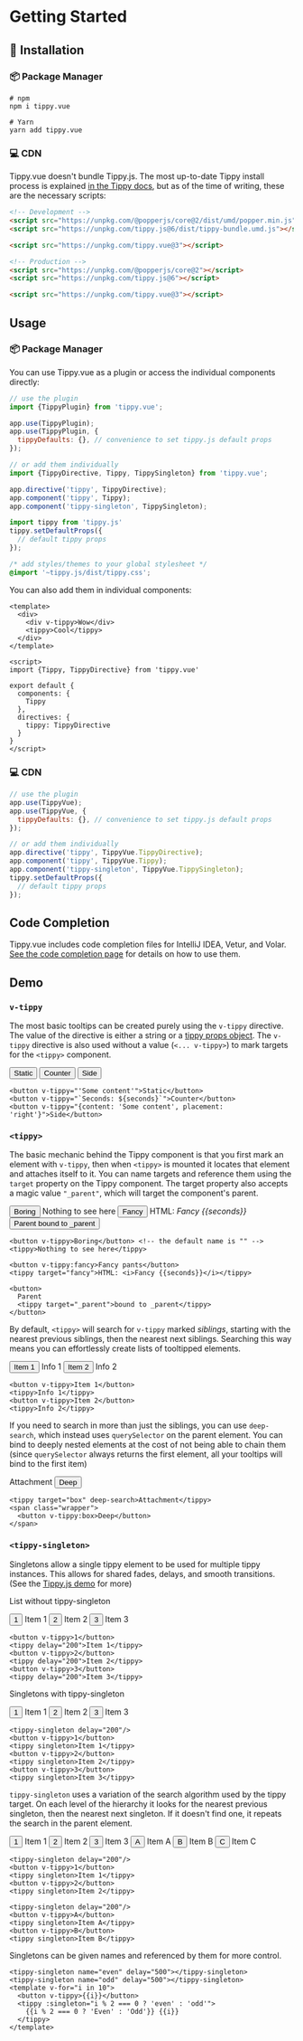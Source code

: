 # Getting Started

## 🚀 Installation

### 📦 Package Manager

```shell
# npm
npm i tippy.vue

# Yarn
yarn add tippy.vue
```

### 💻 CDN

Tippy.vue doesn't bundle Tippy.js. The most up-to-date Tippy install process is explained
[in the Tippy docs](https://atomiks.github.io/tippyjs/v6/getting-started/#2-cdn), but as of the time of writing, these
are the necessary scripts:
```html
<!-- Development -->
<script src="https://unpkg.com/@popperjs/core@2/dist/umd/popper.min.js"></script>
<script src="https://unpkg.com/tippy.js@6/dist/tippy-bundle.umd.js"></script>

<script src="https://unpkg.com/tippy.vue@3"></script>

<!-- Production -->
<script src="https://unpkg.com/@popperjs/core@2"></script>
<script src="https://unpkg.com/tippy.js@6"></script>

<script src="https://unpkg.com/tippy.vue@3"></script>
```

## Usage

### 📦 Package Manager
You can use Tippy.vue as a plugin or access the individual components directly:
```js
// use the plugin
import {TippyPlugin} from 'tippy.vue';

app.use(TippyPlugin);
app.use(TippyPlugin, {
  tippyDefaults: {}, // convenience to set tippy.js default props
});

// or add them individually
import {TippyDirective, Tippy, TippySingleton} from 'tippy.vue';

app.directive('tippy', TippyDirective);
app.component('tippy', Tippy);
app.component('tippy-singleton', TippySingleton);

import tippy from 'tippy.js'
tippy.setDefaultProps({
  // default tippy props
});
```
```css
/* add styles/themes to your global stylesheet */
@import '~tippy.js/dist/tippy.css';
```

You can also add them in individual components:
```vue
<template>
  <div>
    <div v-tippy>Wow</div>
    <tippy>Cool</tippy>
  </div>
</template>

<script>
import {Tippy, TippyDirective} from 'tippy.vue'

export default {
  components: {
    Tippy
  },
  directives: {
    tippy: TippyDirective
  }
}
</script>
```

### 💻 CDN

```js
// use the plugin
app.use(TippyVue);
app.use(TippyVue, {
  tippyDefaults: {}, // convenience to set tippy.js default props
});

// or add them individually
app.directive('tippy', TippyVue.TippyDirective);
app.component('tippy', TippyVue.Tippy);
app.component('tippy-singleton', TippyVue.TippySingleton);
tippy.setDefaultProps({
  // default tippy props
});
```

## Code Completion

Tippy.vue includes code completion files for IntelliJ IDEA, Vetur, and Volar. 
[See the code completion page](reference/code-completion.md) for details on how to use them.

## Demo

### `v-tippy`

The most basic tooltips can be created purely using the `v-tippy` directive. The value of the directive is either a
string or a [tippy props object](https://atomiks.github.io/tippyjs/v6/all-props/). The `v-tippy` directive is also used
without a value (`<... v-tippy>`) to mark targets for the `<tippy>` component.

<demo v-slot="{seconds}">
  <button v-tippy="'Some content'">Static</button>
  <button v-tippy="`Seconds: ${seconds}`">Counter</button>
  <button v-tippy="{content: 'Some content', placement: 'right'}">Side</button>
</demo>

```vue
<button v-tippy="'Some content'">Static</button>
<button v-tippy="`Seconds: ${seconds}`">Counter</button>
<button v-tippy="{content: 'Some content', placement: 'right'}">Side</button>
```

### `<tippy>`

The basic mechanic behind the Tippy component is that you first mark an element with `v-tippy`, then when `<tippy>`
is mounted it locates that element and attaches itself to it. You can name targets and reference them using the `target`
property on the Tippy component. The target property also accepts a magic value `"_parent"`, which will target the
component's parent.

<demo v-slot="{seconds}">
  <button v-tippy>Boring</button>
  <tippy>Nothing to see here</tippy>
  <button v-tippy:fancy>Fancy</button>
  <tippy target="fancy">HTML: <i>Fancy {{seconds}}</i></tippy>
  <button>
    Parent
    <tippy target="_parent">bound to _parent</tippy>
  </button>
</demo>

```vue
<button v-tippy>Boring</button> <!-- the default name is "" -->
<tippy>Nothing to see here</tippy>

<button v-tippy:fancy>Fancy pants</button>
<tippy target="fancy">HTML: <i>Fancy {{seconds}}</i></tippy>

<button>
  Parent
  <tippy target="_parent">bound to _parent</tippy>
</button>
```

By default, `<tippy>` will search for `v-tippy` marked *siblings*, starting with the nearest previous siblings, then 
the nearest next siblings. Searching this way means you can effortlessly create lists of tooltipped elements.

<demo>
  <button v-tippy>Item 1</button>
  <tippy>Info 1</tippy>
  <button v-tippy>Item 2</button>
  <tippy>Info 2</tippy>
</demo>

```vue
<button v-tippy>Item 1</button>
<tippy>Info 1</tippy>
<button v-tippy>Item 2</button>
<tippy>Info 2</tippy>
```

If you need to search in more than just the siblings, you can use `deep-search`, which instead uses `querySelector` on
the parent element. You can bind to deeply nested elements at the cost of not being able to chain them (since
`querySelector` always returns the first element, all your tooltips will bind to the first item)

<demo>
  <tippy target="box" deep-search>Attachment</tippy>
  <span class="wrapper">
    <button v-tippy:box>Deep</button>
  </span>
</demo>

```vue
<tippy target="box" deep-search>Attachment</tippy>
<span class="wrapper">
  <button v-tippy:box>Deep</button>
</span>
```

### `<tippy-singleton>`

Singletons allow a single tippy element to be used for multiple tippy instances. This allows for shared fades, delays,
and smooth transitions. (See the [Tippy.js demo](https://atomiks.github.io/tippyjs/#singleton) for more)

List without tippy-singleton

<demo>
  <button v-tippy>1</button>
  <tippy delay="200">Item 1</tippy>
  <button v-tippy>2</button>
  <tippy delay="200">Item 2</tippy>
  <button v-tippy>3</button>
  <tippy delay="200">Item 3</tippy>
</demo>

```vue
<button v-tippy>1</button>
<tippy delay="200">Item 1</tippy>
<button v-tippy>2</button>
<tippy delay="200">Item 2</tippy>
<button v-tippy>3</button>
<tippy delay="200">Item 3</tippy>
```

Singletons with tippy-singleton

<demo>
  <tippy-singleton delay="200"/>
  <button v-tippy>1</button>
  <tippy singleton>Item 1</tippy>
  <button v-tippy>2</button>
  <tippy singleton>Item 2</tippy>
  <button v-tippy>3</button>
  <tippy singleton>Item 3</tippy>
</demo>

```vue
<tippy-singleton delay="200"/>
<button v-tippy>1</button>
<tippy singleton>Item 1</tippy>
<button v-tippy>2</button>
<tippy singleton>Item 2</tippy>
<button v-tippy>3</button>
<tippy singleton>Item 3</tippy>
```

`tippy-singleton` uses a variation of the search algorithm used by the tippy target. On each level of the hierarchy it
looks for the nearest previous singleton, then the nearest next singleton. If it doesn't find one, it repeats the search
in the parent element.

<demo>
  <tippy-singleton delay="200"/>
  <button v-tippy>1</button>
  <tippy singleton>Item 1</tippy>
  <button v-tippy>2</button>
  <tippy singleton>Item 2</tippy>
  <button v-tippy>3</button>
  <tippy singleton>Item 3</tippy>
  <tippy-singleton delay="200"/>
  <button v-tippy>A</button>
  <tippy singleton>Item A</tippy>
  <button v-tippy>B</button>
  <tippy singleton>Item B</tippy>
  <button v-tippy>C</button>
  <tippy singleton>Item C</tippy>
</demo>

```vue
<tippy-singleton delay="200"/>
<button v-tippy>1</button>
<tippy singleton>Item 1</tippy>
<button v-tippy>2</button>
<tippy singleton>Item 2</tippy>

<tippy-singleton delay="200"/>
<button v-tippy>A</button>
<tippy singleton>Item A</tippy>
<button v-tippy>B</button>
<tippy singleton>Item B</tippy>
```

Singletons can be given names and referenced by them for more control.

<demo>
  <tippy-singleton name="even" delay="500"></tippy-singleton>
  <tippy-singleton name="odd" delay="500"></tippy-singleton>
  <template v-for="i in 10">
    <button v-tippy>{{i}}</button>
    <tippy :singleton="i % 2 === 0 ? 'even' : 'odd'">
    {{i % 2 === 0 ? 'Even' : 'Odd'}} {{i}}
  </tippy>
</template>
</demo>

```vue
<tippy-singleton name="even" delay="500"></tippy-singleton>
<tippy-singleton name="odd" delay="500"></tippy-singleton>
<template v-for="i in 10">
  <button v-tippy>{{i}}</button>
  <tippy :singleton="i % 2 === 0 ? 'even' : 'odd'">
    {{i % 2 === 0 ? 'Even' : 'Odd'}} {{i}}
  </tippy>
</template>
```

<script setup>
import {ref} from 'vue';

const singletons = ref([1, 2, 3]);

let nextSingleton = 4;
function addSingleton() {
  singletons.value.push(nextSingleton++);
}
function removeSingleton() {
  singletons.value.splice(0, 1);
}
</script>
